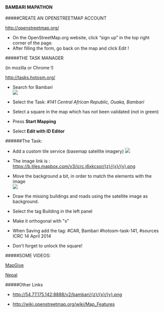 #### BAMBARI MAPATHON

#####CREATE AN OPENSTREETMAP ACCOUNT

http://openstreetmap.org/

* On the OpenStreetMap.org website, click “sign up” in the top right corner of the page.
* After filling the form, go back on the map and click Edit !

#####THE TASK MANAGER

(in mozilla or Chrome !)

http://tasks.hotosm.org/

* Search for Bambari                                                                     
![](http://gis.asseng.info/bambari/TM_Search2.png)

* Select the Task:
  _#141 Central African Republic, Ouaka, Bambari_
* Select a square in the map which has not been validated (not in green)
* Press __Start Mapping__
* Select __Edit with ID Editor__


######The Task:

* Add a custom tile service (basemap satellite imagery)
![](http://gis.asseng.info/bambari/TM_Custom.png)

* The image link is : https://b.tiles.mapbox.com/v3/icrc.j6xkcsor/{z}/{x}/{y}.png

* Move the background a bit, in order to match the elements with the image                                            
![](http://gis.asseng.info/bambari/TM_Alignment.png)

* Draw the missing buildings and roads using the satellite image as background.

* Select the tag Building in the left panel 

* Make it orthogonal with "s"

* When Saving add the tag: #CAR, Bambari #hotosm-task-141, #sources ICRC 14 April 2014

* Don't forget to unlock the square!


#####SOME VIDEOS: 

[MapGive](http://mapgive.state.gov/learn-to-map/ "MapGive")

[Nepal](https://vimeo.com/126611252 "Nepal")

#####Other Links
* http://54.77.175.142:8888/v2/bambari/{z}/{x}/{y}.png

* http://wiki.openstreetmap.org/wiki/Map_Features

